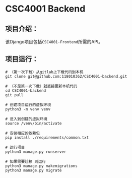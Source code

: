 # CSC4001 Backend

## 项目介绍：
该Django项目包括```CSC4001-Frontend```所需的API。

## 项目运行：
```shell
# （第一次下载）从gitlab上下载代码到本机
git clone git@github.com:118010362/CSC4001-backend.git

# （不是第一次下载）就直接更新本机代码
cd CSC4001-backend
git pull

# 创建项目运行的虚拟环境
python3 -m venv venv

# 进入到创建的虚拟环境
source /venv/bin/activate

# 安装相应的依赖包
pip install ./requirements/common.txt

# 运行项目
python3 manage.py runserver

# 如果需要迁移 则运行
python3 manage.py makemigrations
python3 manage.py migrate

```
